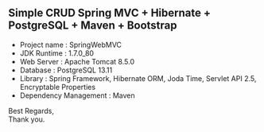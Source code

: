 ## Simple CRUD Spring MVC + Hibernate + PostgreSQL + Maven + Bootstrap
* Project name : SpringWebMVC
* JDK Runtime : 1.7.0_80
* Web Server : Apache Tomcat 8.5.0
* Database : PostgreSQL 13.11
* Library : Spring Framework, Hibernate ORM, Joda Time, Servlet API 2.5, Encryptable Properties
* Dependency Management : Maven

Best Regards,<br/>
Thank you.
